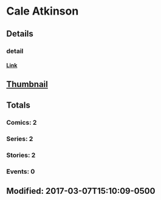 # Cale  Atkinson 
## Details
### detail
#### [Link](http://marvel.com/comics/creators/13023/cale_atkinson?utm_campaign=apiRef&utm_source=225578a89fc76f3d20fbffda5d17a88d)
## [Thumbnail](http://i.annihil.us/u/prod/marvel/i/mg/b/40/image_not_available.jpg)
## Totals
### Comics: 2
### Series: 2
### Stories: 2
### Events: 0
## Modified: 2017-03-07T15:10:09-0500